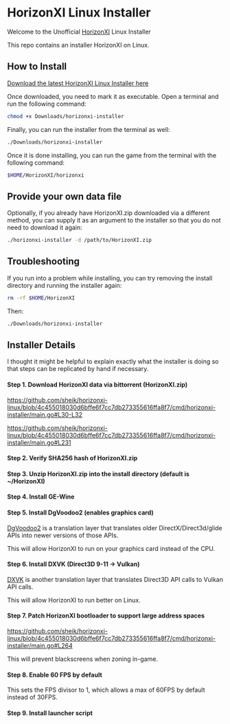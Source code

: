 # HorizonXI Linux Installer

Welcome to the Unofficial [HorizonXI](https://horizonxi.com) Linux Installer

This repo contains an installer HorizonXI on Linux.

## How to Install

[Download the latest HorizonXI Linux Installer here](https://github.com/sheik/horizonxi-linux/releases/download/v0.0.4/horizonxi-installer)

Once downloaded, you need to mark it as executable. Open a terminal and run the following command:

```bash
chmod +x Downloads/horizonxi-installer
```

Finally, you can run the installer from the terminal as well:

```bash
./Downloads/horizonxi-installer
```

Once it is done installing, you can run the game from the terminal with the following command:

```bash
$HOME/HorizonXI/horizonxi
```

## Provide your own data file

Optionally, if you already have HorizonXI.zip downloaded via a different method, you can supply it as an argument to the
installer so that you do not need to download it again:

```bash
./horizonxi-installer -d /path/to/HorizonXI.zip
```

## Troubleshooting

If you run into a problem while installing, you can try removing the install directory and running the installer again:

```bash
rm -rf $HOME/HorizonXI
```

Then:

```bash
./Downloads/horizonxi-installer
```

## Installer Details

I thought it might be helpful to explain exactly what the installer is doing so that steps can be replicated by hand if necessary.

#### Step 1. Download HorizonXI data via bittorrent (HorizonXI.zip)

https://github.com/sheik/horizonxi-linux/blob/4c455018030d6bffe6f7cc7db273355616ffa8f7/cmd/horizonxi-installer/main.go#L30-L32

https://github.com/sheik/horizonxi-linux/blob/4c455018030d6bffe6f7cc7db273355616ffa8f7/cmd/horizonxi-installer/main.go#L231

#### Step 2. Verify SHA256 hash of HorizonXI.zip

#### Step 3. Unzip HorizonXI.zip into the install directory (default is ~/HorizonXI)

#### Step 4. Install GE-Wine

#### Step 5. Install DgVoodoo2 (enables graphics card)

[DgVoodoo2](http://dege.freeweb.hu/dgVoodoo2/dgVoodoo2/) is a translation layer that translates older
DirectX/Direct3d/glide APIs into newer versions of those APIs.

This will allow HorizonXI to run on your graphics card instead of the CPU.

#### Step 6. Install DXVK (Direct3D 9-11 -> Vulkan)

[DXVK](https://github.com/doitsujin/dxvk) is another translation layer that translates Direct3D API calls to Vulkan API calls.

This will allow HorizonXI to run better on Linux.

#### Step 7. Patch HorizonXI bootloader to support large address spaces

https://github.com/sheik/horizonxi-linux/blob/4c455018030d6bffe6f7cc7db273355616ffa8f7/cmd/horizonxi-installer/main.go#L264

This will prevent blackscreens when zoning in-game.

#### Step 8. Enable 60 FPS by default

This sets the FPS divisor to 1, which allows a max of 60FPS by default instead of 30FPS.

#### Step 9. Install launcher script



